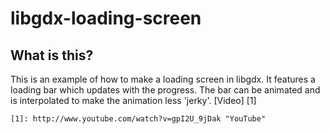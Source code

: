 libgdx-loading-screen
=====================

What is this?
-------------

This is an example of how to make a loading screen in libgdx. It features a loading bar which updates with the progress.
The bar can be animated and is interpolated to make the animation less 'jerky'.
[Video] [1]


    [1]: http://www.youtube.com/watch?v=gpI2U_9jDak "YouTube"

